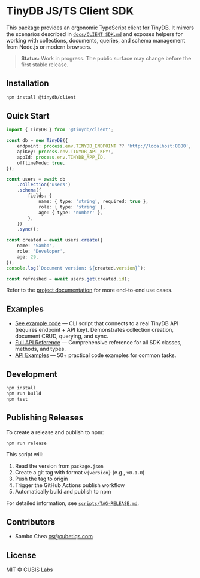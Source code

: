 # TinyDB JS/TS Client SDK

This package provides an ergonomic TypeScript client for TinyDB. It mirrors the scenarios described in [`docs/CLIENT_SDK.md`](../../docs/CLIENT_SDK.md) and exposes helpers for working with collections, documents, queries, and schema management from Node.js or modern browsers.

> **Status:** Work in progress. The public surface may change before the first stable release.

## Installation

```bash
npm install @tinydb/client
```

## Quick Start

```ts
import { TinyDB } from '@tinydb/client';

const db = new TinyDB({
    endpoint: process.env.TINYDB_ENDPOINT ?? 'http://localhost:8080',
    apiKey: process.env.TINYDB_API_KEY!,
    appId: process.env.TINYDB_APP_ID,
    offlineMode: true,
});

const users = await db
    .collection('users')
    .schema({
        fields: {
            name: { type: 'string', required: true },
            role: { type: 'string' },
            age: { type: 'number' },
        },
    })
    .sync();

const created = await users.create({
    name: 'Sambo',
    role: 'Developer',
    age: 29,
});
console.log(`Document version: ${created.version}`);

const refreshed = await users.get(created.id);
```

Refer to the [project documentation](../../docs/CLIENT_SDK.md) for more end-to-end use cases.

## Examples

-   [See example code](./example/src/main.ts) &mdash; CLI script that connects to a real TinyDB API (requires endpoint + API key). Demonstrates collection creation, document CRUD, querying, and sync.
-   [Full API Reference](./docs/API_REFERENCE.md) &mdash; Comprehensive reference for all SDK classes, methods, and types.
-   [API Examples](./docs/API_EXAMPLES.md) &mdash; 50+ practical code examples for common tasks.

## Development

```bash
npm install
npm run build
npm test
```

## Publishing Releases

To create a release and publish to npm:

```bash
npm run release
```

This script will:

1. Read the version from `package.json`
2. Create a git tag with format `v{version}` (e.g., `v0.1.0`)
3. Push the tag to origin
4. Trigger the GitHub Actions publish workflow
5. Automatically build and publish to npm

For detailed information, see [`scripts/TAG-RELEASE.md`](scripts/TAG-RELEASE.md).

## Contributors

-   Sambo Chea <cs@cubetiqs.com>

## License

MIT © CUBIS Labs
